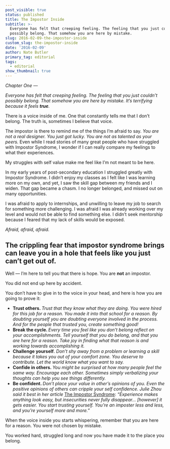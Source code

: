 ```yaml
---
post_visible: true
status: published
title: The Impostor Inside
subtitle: >-
  Everyone has felt that creeping feeling. The feeling that you just couldn’t
  possibly belong. That somehow you are here by mistake.
slug: 2016-02-09-the-impostor-inside
custom_slug: the-impostor-inside
date: '2016-02-09'
author: Nate Butler
primary_tag: editorial
tags:
  - editorial
show_thumbnail: true
---
```

<p><em>Chapter One —</em></p><p><em>Everyone has felt that creeping feeling. The feeling that you just couldn’t possibly belong. That somehow you are here by mistake. It’s terrifying because it feels </em><strong><em>true</em></strong><em>.</em></p><p>There is a voice inside of me. One that constantly tells me that I don’t belong. The truth is, sometimes I believe that voice.</p><p>The impostor is there to remind me of the things I’m afraid to say. <em>You are not a real designer. You just got lucky. You are not as talented as your peers.</em> Even while I read stories of many great people who have struggled with Impostor Syndrome, I wonder if I can really compare my feelings to what their experiences.</p><p>My struggles with self value make me feel like I’m not meant to be here.</p><p>In my early years of post-secondary education I struggled greatly with Impostor Syndrome. I didn’t enjoy my classes as I felt like I was learning more on my own, and yet, I saw the skill gap between my friends and I widen. That gap became a chasm. I no longer belonged, and missed out on many opportunities.</p><p>I was afraid to apply to internships, and unwilling to leave my job to search for something more challenging. I was afraid I was already working over my level and would not be able to find something else. I didn’t seek mentorship because I feared that my lack of skills would be exposed.</p><p><em>Afraid, afraid, afraid.</em></p><h2>The crippling fear that impostor syndrome brings can leave you in a hole that feels like you just can’t get out of.</h2><p>Well — I’m here to tell you that there is hope. You are <strong>not</strong> an impostor.</p><p>You did not end up here by accident.</p><p>You don’t have to give in to the voice in your head, and here is how you are going to prove it:</p><ul><li><strong>Trust others. </strong><em>Trust that they know what they are doing. You were hired for this job for a reason. You made it into that school for a reason. By doubting yourself you are doubting everyone involved in the process. And for the people that trusted you, create something good!</em></li><li><strong>Break the cycle. </strong><em>Every time you feel like you don’t belong reflect on your accomplishments. Tell yourself that you do belong, and that you are here for a reason. Take joy in finding what that reason is and working towards accomplishing it.</em></li><li><strong>Challenge yourself</strong>.<em> Don’t shy away from a problem or learning a skill because it takes you out of your comfort zone. You deserve to contribute. Let the world know what you want to say.</em></li><li><strong>Confide in others. </strong><em>You might be surprised at how many people feel the same way. Encourage each other. Sometimes simply verbalizing your thoughts can help you see things differently.</em></li><li><strong>Be confident. </strong><em>Don’t place your value in other’s opinions of you. Even the positive opinions of others can cripple your self confidence. Julie Zhou said it best in her article </em><a href="https://medium.com/the-year-of-the-looking-glass/the-imposter-syndrome-9e23e2326d88#.aecfyy60n">The Impostor Syndrome</a>: <em>“Experience makes anything look easy, but insecurities never fully disappear… [however] it gets easier. You start trusting yourself. You’re an imposter less and less, and you’re yourself more and more.”</em></li></ul><p>When the voice inside you starts whispering, remember that you are here for a reason. You were not chosen by mistake.</p><p>You worked hard, struggled long and now you have made it to the place you belong.</p><p><br></p><p>‍</p>